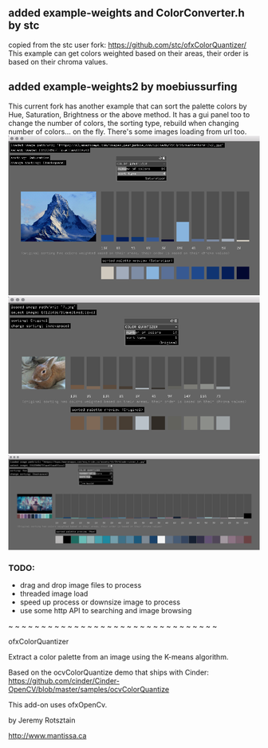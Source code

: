 ## added example-weights and ColorConverter.h by stc
copied from the stc user fork: https://github.com/stc/ofxColorQuantizer/
This example can get colors weighted based on their areas, their order is based on their chroma values.

## added example-weights2 by moebiussurfing
This current fork has another example that can sort the palette colors by Hue, Saturation, Brightness or the above method.
It has a gui panel too to change the number of colors, the sorting type, rebuild when changing number of colors... on the fly.
There's some images loading from url too.
![Alt text](/screenshots/screenshot1.png?raw=true "MoebiusSurfing")
![Alt text](/screenshots/screenshot2.png?raw=true "MoebiusSurfing")
![Alt text](/screenshots/screenshot3.png?raw=true "MoebiusSurfing")

### TODO:
- drag and drop image files to process
- threaded image load
- speed up process or downsize image to process 
- use some http API to searching and image browsing



~ ~ ~ ~ ~ ~ ~ ~ ~ ~ ~ ~ ~ ~ ~ ~ ~ ~ ~ ~ ~ ~ ~ ~ ~ ~ ~ ~ ~ ~ ~ ~ 

ofxColorQuantizer

Extract a color palette from an image using the K-means algorithm.

Based on the ocvColorQuantize demo that ships with Cinder:
https://github.com/cinder/Cinder-OpenCV/blob/master/samples/ocvColorQuantize

This add-on uses ofxOpenCv.

by Jeremy Rotsztain 

http://www.mantissa.ca
